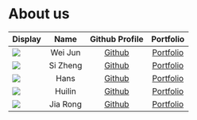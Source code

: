 # About us

Display |   Name   |              Github Profile              | Portfolio 
--------|:--------:|:----------------------------------------:|:---------:
![](https://via.placeholder.com/100.png?text=Photo) | Wei Jun  | [Github](https://github.com/Teanweijun)  | [Portfolio](docs/team/johndoe.md)
![](https://via.placeholder.com/100.png?text=Photo) | Si Zheng |   [Github](https://github.com/1szheng)   | [Portfolio](docs/team/johndoe.md)
![](https://via.placeholder.com/100.png?text=Photo) |   Hans   | [Github](https://github.com/HansHengGit) | [Portfolio](docs/team/johndoe.md)
![](https://via.placeholder.com/100.png?text=Photo) |  Huilin  |  [Github](https://github.com/hlwang56)   | [Portfolio](docs/team/johndoe.md)
![](https://via.placeholder.com/100.png?text=Photo) | Jia Rong |  [Github](https://github.com/tjiarong)   | [Portfolio](docs/team/johndoe.md)